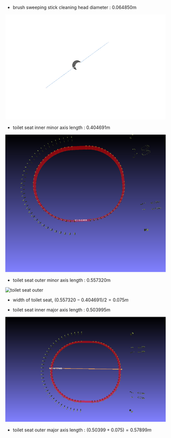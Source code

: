 
- brush sweeping stick cleaning head diameter : 0.064850m

![cleaning brush head](brush_sweeping_stick_cleaning_head00.png)


- toilet seat inner minor axis length : 0.404691m

![toilet seat inner](toilet_seat_minor_axis_inner_00-00.png)

- toilet seat outer minor axis length : 0.557320m

![toilet seat outer](toilet_seat_minor_axis_outer_00-00.png)


- width of toilet seat, $(0.557320-0.404691)/2 = 0.075m$


- toilet seat inner major axis length : 0.503995m

![toilet seat inner](toilet_seat_major_axis_inner_00-00.png)

- toilet seat outer major axis length : $(0.50399 + 0.075) = 0.57899m$










